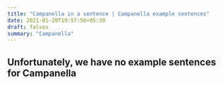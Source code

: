 ```yaml
---
title: "Campanella in a sentence | Campanella example sentences"
date: 2021-01-20T19:57:50+05:30
draft: falses
summary: "Campanella"
---
```

## Unfortunately, we have no example sentences for Campanella                 
